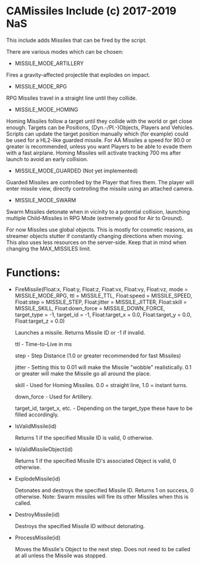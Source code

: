 # CAMissiles Include (c) 2017-2019 NaS

This include adds Missiles that can be fired by the script.

There are various modes which can be chosen:

- MISSILE_MODE_ARTILLERY

Fires a gravity-affected projectile that explodes on impact.

- MISSILE_MODE_RPG

RPG Missiles travel in a straight line until they collide.

- MISSILE_MODE_HOMING

Homing Missiles follow a target until they collide with the world or get close enough. Targets can be Positions, (Dyn.-/Pl.-)Objects, Players and Vehicles. Scripts can update the target position manually which (for example) could be used for a HL2-like guarded missile. For AA Missiles a speed for 90.0 or greater is recommended, unless you want Players to be able to evade them with a fast airplane. Homing Missiles will activate tracking 700 ms after launch to avoid an early collision.

- MISSILE_MODE_GUARDED (Not yet implemented)

Guarded Missiles are controlled by the Player that fires them. The player will enter missile view, directly controlling the missile using an attached camera.

- MISSILE_MODE_SWARM

Swarm Missiles detonate when in vicinity to a potential collision, launching multiple Child-Missiles in RPG Mode (extremely good for Air to Ground).

For now Missiles use global objects. This is mostly for cosmetic reasons, as streamer objects stutter if constantly changing directions when moving. This also uses less resources on the server-side. Keep that in mind when changing the MAX_MISSILES limit.

# Functions:

- FireMissile(Float:x, Float:y, Float:z, Float:vx, Float:vy, Float:vz, mode = MISSILE_MODE_RPG, ttl = MISSILE_TTL, Float:speed = MISSILE_SPEED, Float:step = MISSILE_STEP, Float:jitter = MISSILE_JITTER, Float:skill = MISSILE_SKILL, Float:down_force = MISSILE_DOWN_FORCE, target_type = -1, target_id = -1, Float:target_x = 0.0, Float:target_y = 0.0, Float:target_z = 0.0)
	
	Launches a missile.
	Returns Missile ID or -1 if invalid.
	
	ttl - Time-to-Live in ms

	step - Step Distance (1.0 or greater recommended for fast Missiles)

	jitter - Setting this to 0.01 will make the Missile "wobble" realistically. 0.1 or greater will make the Missile go all around the place.

	skill - Used for Homing Missiles. 0.0 = straight line, 1.0 = instant turns.

	down_force - Used for Artillery. 

	target_id, target_x, etc. - Depending on the target_type these have to be filled accordingly.

- IsValidMissile(id)
	
	Returns 1 if the specified Missile ID is valid, 0 otherwise.

- IsValidMissileObject(id)

	Returns 1 if the specified Missile ID's associated Object is valid, 0 otherwise.

- ExplodeMissile(id)

	Detonates and destroys the specified Missile ID.
	Returns 1 on success, 0 otherwise.
	Note: Swarm missiles will fire its other Missiles when this is called.

- DestroyMissile(id)

	Destroys the specified Missile ID without detonating.
	
- ProcessMissile(id)

	Moves the Missile's Object to the next step. Does not need to be called at all unless the Missile was stopped.
